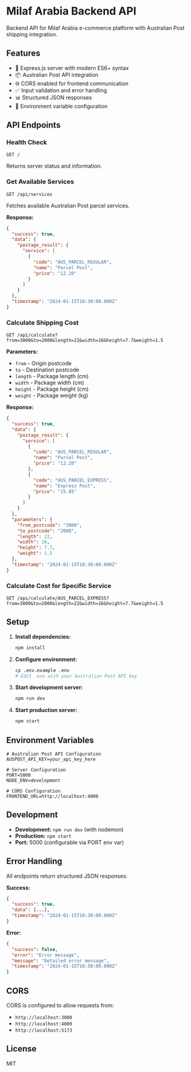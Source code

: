 # Milaf Arabia Backend API

Backend API for Milaf Arabia e-commerce platform with Australian Post shipping integration.

## Features

- 🚀 Express.js server with modern ES6+ syntax
- 📦 Australian Post API integration
- 🌐 CORS enabled for frontend communication
- ✅ Input validation and error handling
- 📊 Structured JSON responses
- 🔧 Environment variable configuration

## API Endpoints

### Health Check
```
GET /
```
Returns server status and information.

### Get Available Services
```
GET /api/services
```
Fetches available Australian Post parcel services.

**Response:**
```json
{
  "success": true,
  "data": {
    "postage_result": {
      "service": [
        {
          "code": "AUS_PARCEL_REGULAR",
          "name": "Parcel Post",
          "price": "12.20"
        }
      ]
    }
  },
  "timestamp": "2024-01-15T10:30:00.000Z"
}
```

### Calculate Shipping Cost
```
GET /api/calculate?from=3000&to=2000&length=22&width=16&height=7.7&weight=1.5
```

**Parameters:**
- `from` - Origin postcode
- `to` - Destination postcode  
- `length` - Package length (cm)
- `width` - Package width (cm)
- `height` - Package height (cm)
- `weight` - Package weight (kg)

**Response:**
```json
{
  "success": true,
  "data": {
    "postage_result": {
      "service": [
        {
          "code": "AUS_PARCEL_REGULAR",
          "name": "Parcel Post",
          "price": "12.20"
        },
        {
          "code": "AUS_PARCEL_EXPRESS",
          "name": "Express Post", 
          "price": "15.85"
        }
      ]
    }
  },
  "parameters": {
    "from_postcode": "3000",
    "to_postcode": "2000",
    "length": 22,
    "width": 16,
    "height": 7.7,
    "weight": 1.5
  },
  "timestamp": "2024-01-15T10:30:00.000Z"
}
```

### Calculate Cost for Specific Service
```
GET /api/calculate/AUS_PARCEL_EXPRESS?from=3000&to=2000&length=22&width=16&height=7.7&weight=1.5
```

## Setup

1. **Install dependencies:**
   ```bash
   npm install
   ```

2. **Configure environment:**
   ```bash
   cp .env.example .env
   # Edit .env with your Australian Post API key
   ```

3. **Start development server:**
   ```bash
   npm run dev
   ```

4. **Start production server:**
   ```bash
   npm start
   ```

## Environment Variables

```env
# Australian Post API Configuration
AUSPOST_API_KEY=your_api_key_here

# Server Configuration  
PORT=5000
NODE_ENV=development

# CORS Configuration
FRONTEND_URL=http://localhost:4000
```

## Development

- **Development:** `npm run dev` (with nodemon)
- **Production:** `npm start`
- **Port:** 5000 (configurable via PORT env var)

## Error Handling

All endpoints return structured JSON responses:

**Success:**
```json
{
  "success": true,
  "data": {...},
  "timestamp": "2024-01-15T10:30:00.000Z"
}
```

**Error:**
```json
{
  "success": false,
  "error": "Error message",
  "message": "Detailed error message",
  "timestamp": "2024-01-15T10:30:00.000Z"
}
```

## CORS

CORS is configured to allow requests from:
- `http://localhost:3000`
- `http://localhost:4000` 
- `http://localhost:5173`

## License

MIT















